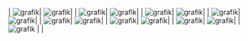 
| ![grafik](https://user-images.githubusercontent.com/5545184/130106394-4375654d-a77f-433e-b539-786994b10cfe.png)| ![grafik](https://user-images.githubusercontent.com/5545184/130106837-bf7c0dc8-4d44-44f2-a471-47eaae3556c9.png)| 
| ![grafik](https://user-images.githubusercontent.com/5545184/130107004-3a7fb2c6-7449-4e18-9681-826e61b18886.png)| ![grafik](https://user-images.githubusercontent.com/5545184/130107441-4a5cee28-0c89-4470-ab24-9bc25a968a41.png)| 
| ![grafik](https://user-images.githubusercontent.com/5545184/130107543-e2f82184-f43c-4ee8-abbf-2ac26863ccc2.png)| ![grafik](https://user-images.githubusercontent.com/5545184/130107653-9d187171-a5e9-4a1d-a6c8-edb8bc75894d.png)|
| ![grafik](https://user-images.githubusercontent.com/5545184/130107734-188ce8b9-e66e-4c60-b495-80097b2c6fa2.png)| ![grafik](https://user-images.githubusercontent.com/5545184/130107818-4887a4f0-6acb-40e2-b8f1-1900210e2399.png)|
| ![grafik](https://user-images.githubusercontent.com/5545184/130107882-cc9020b9-8a08-4b9f-bcc0-e8b53cfd5990.png)| ![grafik](https://user-images.githubusercontent.com/5545184/130107979-d98bd4d5-897f-41d1-818f-4071ccff39e4.png)|
| ![grafik](https://user-images.githubusercontent.com/5545184/130108055-627bfb5f-3857-4188-a421-833ebce6ddbe.png)| ![grafik](https://user-images.githubusercontent.com/5545184/130108151-6900502e-d8b2-48e1-a622-280507218f87.png)|
| ![grafik](https://user-images.githubusercontent.com/5545184/130108266-dcfe3061-f8fa-4d0a-9d7a-10a7942f08af.png)| ![grafik](https://user-images.githubusercontent.com/5545184/130108335-a4c68705-fbe1-4dd1-ac4b-ab3efa671b09.png)|
| ![grafik](https://user-images.githubusercontent.com/5545184/130108409-20873bc1-a21a-454d-9cfa-d3138c4c7214.png) | |
